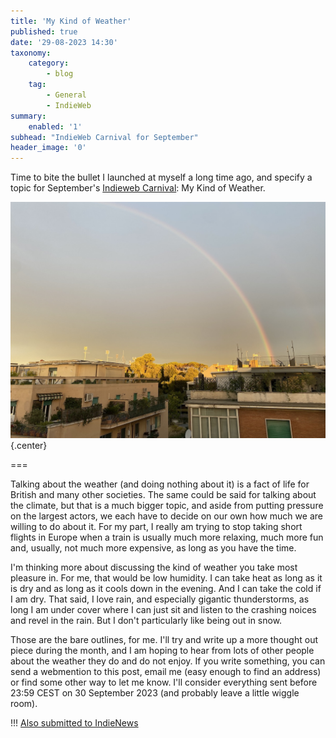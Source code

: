 ```yaml
---
title: 'My Kind of Weather'
published: true
date: '29-08-2023 14:30'
taxonomy:
    category:
        - blog
    tag:
        - General
        - IndieWeb
summary:
    enabled: '1'
subhead: "IndieWeb Carnival for September"
header_image: '0'
---
```


Time to bite the bullet I launched at myself a long time ago, and specify a topic for September's [Indieweb Carnival](https://indieweb.org/indieweb-carnival): My Kind of Weather.

![A bright rainbow over apartment blocks with umbrella pine trees in the background](rainbow.jpg){.center}

===

Talking about the weather (and doing nothing about it) is a fact of life for British and many other societies. The same could be said for talking about the climate, but that is a much bigger topic, and aside from putting pressure on the largest actors, we each have to decide on our own how much we are willing to do about it. For my part, I really am trying to stop taking short flights in Europe when a train is usually much more relaxing, much more fun and, usually, not much more expensive, as long as you have the time.

I'm thinking more about discussing the kind of weather you take most pleasure in. For me, that would be low humidity. I can take heat as long as it is dry and as long as it cools down in the evening. And I can take the cold if I am dry. That said, I love rain, and especially gigantic thunderstorms, as long I am under cover where I can just sit and listen to the crashing noices and revel in the rain. But I don't particularly like being out in snow.

Those are the bare outlines, for me. I'll try and write up a more thought out piece during the month, and I am hoping to hear from lots of other people about the weather they do and do not enjoy. If you write something, you can send a webmention to this post, email me (easy enough to find an address) or find some other way to let me know. I'll consider everything sent before 23:59 CEST on 30 September 2023 (and probably leave a little wiggle room).

!!! <a href="https://news.indieweb.org/en" class="u-syndication">Also submitted to IndieNews</a>

